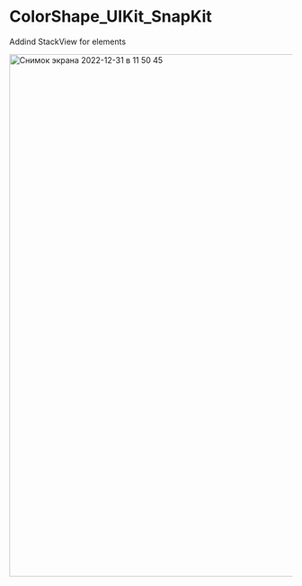 # ColorShape_UIKit_SnapKit
Addind StackView for elements


<img width="927" alt="Снимок экрана 2022-12-31 в 11 50 45" src="https://user-images.githubusercontent.com/104690280/210129728-3d46ce07-cb8d-453c-8d9e-d15b157ce6b3.png">
